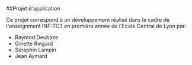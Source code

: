 ##Projet d'application

Ce projet correspond à un développement réalisé dans le cadre de l'enseignment INF-TC3 en première année de l'Ecole Central de Lyon par:

- Raymod Deubaze
- Ginette Ringard
- Séraphin Lampin
- Jean Aymard